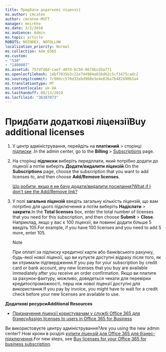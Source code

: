 ```yaml
---
title: Придбати додаткові ліцензії
ms.author: cmcatee
author: cmcatee-MSFT
manager: mnirkhe
ms.date: 3/2/2018
ms.audience: Admin
ms.topic: article
ROBOTS: NOINDEX, NOFOLLOW
localization_priority: Normal
ms.collection: Adm_O365
ms.custom:
- "530"
- "1400007"
ms.assetid: 75fdfd6d-cae7-40fd-bc50-8674bcd3a771
ms.openlocfilehash: 1dbf7035b3c21e744904a026d62c5cf3475cadc2
ms.sourcegitcommit: 7c90dcc570d32ebd968e3e4e816a7b482890b3a4
ms.translationtype: MT
ms.contentlocale: uk-UA
ms.lasthandoff: 08/13/2019
ms.locfileid: "36387073"
---
```

# <a name="buy-additional-licenses"></a><span data-ttu-id="33ffe-102">Придбати додаткові ліцензії</span><span class="sxs-lookup"><span data-stu-id="33ffe-102">Buy additional licenses</span></span>

1. <span data-ttu-id="33ffe-103">У центр адміністрування, перейдіть на **платіжний** \> сторінці [підписки](https://go.microsoft.com/fwlink/p/?linkid=842054) .</span><span class="sxs-lookup"><span data-stu-id="33ffe-103">In the admin center, go to the **Billing** \> [Subscriptions](https://go.microsoft.com/fwlink/p/?linkid=842054) page.</span></span>

2. <span data-ttu-id="33ffe-104">На сторінці **підписки** виберіть передплати, який потрібно додати до ліцензії а потім виберіть **Додати/видалити ліцензій**.</span><span class="sxs-lookup"><span data-stu-id="33ffe-104">On the **Subscriptions** page, choose the subscription that you want to add licenses to, and then choose **Add/Remove licenses**.</span></span>

    [<span data-ttu-id="33ffe-105">Що робити, якщо я не бачу додати/видалити посилання?</span><span class="sxs-lookup"><span data-stu-id="33ffe-105">What if I don't see the Add/Remove link?</span></span>](https://docs.microsoft.com/en-us/office365/admin/subscriptions-and-billing/buy-licenses#what-if-i-dont-see-the-addremove-licenses-link)

3. <span data-ttu-id="33ffe-106">У полі **загальна ліцензій** введіть загальну кількість ліцензій, що вам потрібно для цього підключення а потім виберіть **Надіслати** \> **закрити**.</span><span class="sxs-lookup"><span data-stu-id="33ffe-106">In the **Total licenses** box, enter the total number of licenses that you need for this subscription, and then choose **Submit** \> **Close**.</span></span> <span data-ttu-id="33ffe-107">Наприклад, якщо у вас є 100 ліцензії, ви повинні додати більше 5 введіть 105.</span><span class="sxs-lookup"><span data-stu-id="33ffe-107">For example, if you have 100 licenses and you need to add 5 more, enter 105.</span></span>

    > [!NOTE]
    > <span data-ttu-id="33ffe-108">При оплаті за підписку кредитної карти або банківського рахунку, будь-якої нової ліцензії, що ви купуєте доступні відразу після того, як ви отримали підтвердження.</span><span class="sxs-lookup"><span data-stu-id="33ffe-108">If you pay for your subscription by credit card or bank account, any new licenses that you buy are available immediately after you receive an order confirmation.</span></span> <span data-ttu-id="33ffe-109">Якщо ви платите за рахунок-фактуру, можливо, доведеться чекати для перевірки кредитоспроможності, перш ніж нової ліцензії доступні для використання.</span><span class="sxs-lookup"><span data-stu-id="33ffe-109">If you pay by invoice, you might have to wait for a credit check before your new licenses are available to use.</span></span>
  
<span data-ttu-id="33ffe-110">**Додаткові ресурси**</span><span class="sxs-lookup"><span data-stu-id="33ffe-110">**Additional Resources**</span></span>

- [<span data-ttu-id="33ffe-111">Призначення ліцензії користувачам у службі Office 365 для бізнесу</span><span class="sxs-lookup"><span data-stu-id="33ffe-111">Assign licenses to users in Office 365 for Business</span></span>](https://docs.microsoft.com/en-us/office365/admin/subscriptions-and-billing/assign-licenses-to-users)

<span data-ttu-id="33ffe-112">Ви використовуєте центру адміністрування?</span><span class="sxs-lookup"><span data-stu-id="33ffe-112">Are you using the new admin center?</span></span> <span data-ttu-id="33ffe-113">Нові кроки в розділі [купити ліцензій для Office 365 для бізнес-підключення](https://docs.microsoft.com/en-us/office365/admin/subscriptions-and-billing/buy-licenses).</span><span class="sxs-lookup"><span data-stu-id="33ffe-113">For new steps, see [Buy licenses for your Office 365 for business subscription](https://docs.microsoft.com/en-us/office365/admin/subscriptions-and-billing/buy-licenses).</span></span>
